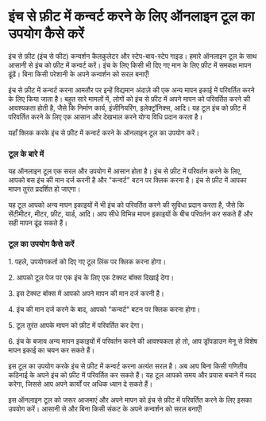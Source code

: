 इंच से फ़ीट में कन्वर्ट करने के लिए ऑनलाइन टूल का उपयोग कैसे करें
=================================================================

इंच से फ़ीट (इंच से फीट) कन्वर्शन कैलकुलेटर और स्टेप-बाय-स्टेप गाइड। हमारे ऑनलाइन टूल के साथ आसानी से इंच को फ़ीट में कन्वर्ट करें। इंच के लिए किसी भी दिए गए मान के लिए फ़ीट में समकक्ष मापन ढूंढें। बिना किसी परेशानी के अपने कन्वर्शन को सरल बनाएँ!

इंच से फ़ीट में कन्वर्ट करना आमतौर पर इन्हें विद्यमान अंदाज़े की एक अन्य मापन इकाई में परिवर्तित करने के लिए किया जाता है। बहुत सारे मामलों में, लोगों को इंच से फ़ीट में अपने मापन को परिवर्तित करने की आवश्यकता होती है, जैसे कि निर्माण कार्य, इंजीनियरिंग, इलेक्ट्रॉनिक्स, आदि। यह टूल इंच को फ़ीट में परिवर्तित करने के लिए एक आसान और देखभाल करने योग्य विधि प्रदान करता है।

यहाँ क्लिक करके इंच से फ़ीट में कन्वर्ट करने के ऑनलाइन टूल का उपयोग करें।

### टूल के बारे में

यह ऑनलाइन टूल एक सरल और उपयोग में आसान होता है। इंच से फ़ीट में परिवर्तन करने के लिए, आपको बस इंच की मान दर्ज करनी है और "कन्वर्ट" बटन पर क्लिक करना है। इंच से फ़ीट में आपका मापन तुरंत प्रदर्शित हो जाएगा।

यह टूल आपको अन्य मापन इकाइयों में भी इंच को परिवर्तित करने की सुविधा प्रदान करता है, जैसे कि सेंटीमीटर, मीटर, फ़ीट, यार्ड, आदि। आप सीधे विभिन्न मापन इकाइयों के बीच परिवर्तन कर सकते हैं और सही मापन ढूंढ सकते हैं।

### टूल का उपयोग कैसे करें

1\. पहले, उपयोगकर्ता को दिए गए टूल लिंक पर क्लिक करना होगा।

2\. आपको टूल पेज पर एक इंच के लिए एक टेक्स्ट बॉक्स दिखाई देगा।

3\. इस टेक्स्ट बॉक्स में आपको अपने मापन की मान दर्ज करनी है।

4\. इंच की मान दर्ज करने के बाद, आपको "कन्वर्ट" बटन पर क्लिक करना होगा।

5\. टूल तुरंत आपके मापन को फ़ीट में परिवर्तित कर देगा।

6\. इंच के बजाय अन्य मापन इकाइयों में परिवर्तन करने की आवश्यकता हो तो, आप ड्रॉपडाउन मेनू से विशेष मापन इकाई का चयन कर सकते हैं।

इस टूल का उपयोग करके इंच से फ़ीट में कन्वर्ट करना अत्यंत सरल है। अब आप बिना किसी गणितीय कठिनाई के अपने इंच को फ़ीट में परिवर्तित कर सकते हैं। यह टूल आपको समय और प्रयास बचाने में मदद करेगा, जिससे आप अपने कार्यों पर अधिक ध्यान दे सकते हैं।

इस ऑनलाइन टूल को जरूर आजमाएं और अपने मापन को इंच से फ़ीट में परिवर्तित करने के लिए इसका उपयोग करें। आसानी से और बिना किसी संकट के अपने कन्वर्शन को सरल बनाएँ!